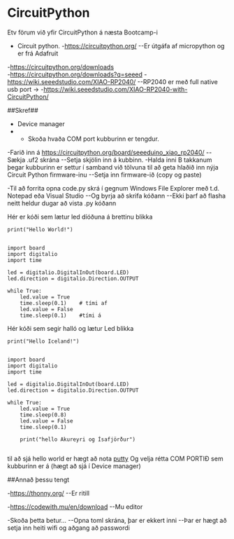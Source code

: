 # CircuitPython

Etv förum við yfir CircuitPython á næsta Bootcamp-i
- Circuit python.  -https://circuitpython.org/
--Er útgáfa af micropython og er frá Adafruit

-https://circuitpython.org/downloads   
-https://circuitpython.org/downloads?q=seeed
-https://wiki.seeedstudio.com/XIAO-RP2040/ 
--RP2040 er með full native usb port -> 
-https://wiki.seeedstudio.com/XIAO-RP2040-with-CircuitPython/


##Skref##
- Device manager
- -    Skoða hvaða COM port kubburinn er tengdur.

-Farið inn á https://circuitpython.org/board/seeeduino_xiao_rp2040/ 
  --Sækja .uf2 skrána
  --Setja skjölin inn á kubbinn.
-Halda inni B takkanum þegar kubburinn er settur í samband við tölvuna til að geta hlaðið inn nýja Circuit Python firmware-inu
--Setja inn firmware-ið  (copy og paste)

-Til að forrita opna code.py skrá í gegnum Windows File Explorer með t.d. Notepad eða Visual Studio
--Og byrja að skrifa kóðann
--Ekki þarf að flasha neitt heldur dugar að vista .py kóðann


Hér er kóði sem lætur led díóðuna á brettinu blikka

```
print("Hello World!")


import board
import digitalio
import time

led = digitalio.DigitalInOut(board.LED)
led.direction = digitalio.Direction.OUTPUT

while True:
    led.value = True 
    time.sleep(0.1)    # tími af
    led.value = False
    time.sleep(0.1)    #tími á
```
Hér kóði sem segir halló og lætur Led blikka

```
print("Hello Iceland!")


import board
import digitalio
import time

led = digitalio.DigitalInOut(board.LED)
led.direction = digitalio.Direction.OUTPUT

while True:
    led.value = True
    time.sleep(0.8)
    led.value = False
    time.sleep(0.1)

    print("hello Akureyri og Ísafjörður")
 
```


til að sjá hello world er hægt að nota [putty](https://www.putty.org/)
Og velja rétta COM PORTIÐ sem kubburinn er á (hægt að sjá í Device manager)

##Annað þessu tengt

-https://thonny.org/
--Er ritill

-https://codewith.mu/en/download
--Mu  editor

-Skoða þetta betur...
--Opna toml skrána, þar er ekkert inni
--Þar er hægt að setja inn heiti wifi og aðgang að passwordi

